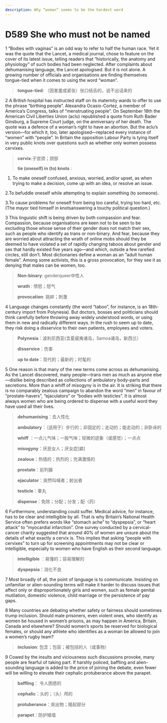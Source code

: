```yaml
---
description: Why “woman” seems to be the hardest word
---
```


# D589  She who must not be named
1 “Bodies with vaginas” is an odd way to refer to half the human race. Yet it was the quote that the Lancet, a medical journal, chose to feature on the cover of its latest issue, telling readers that “historically, the anatomy and physiology” of such bodies had been neglected. After complaints about dehumanising language, the Lancet apologised. But it is not alone. A growing number of officials and organisations are finding themselves tongue-tied when it comes to using the word “woman”.

> **tongue-tied**: （因害羞或紧张）张口结舌的，说不出话来的
>

2 A British hospital has instructed staff on its maternity wards to offer to use the phrase “birthing people”. Alexandra Ocasio-Cortez, a member of America’s Congress, talks of “menstruating people”. On September 18th the American Civil Liberties Union (aclu) republished a quote from Ruth Bader Ginsburg, a Supreme Court judge, on the anniversary of her death. The quote was a defence of a woman’s right to have an abortion. But the aclu’s version—for which it, too, later apologised—replaced every instance of “women” with “people”. In Britain the opposition Labour Party is tying itself in very public knots over questions such as whether only women possess cervixes.

> **cervix**:子宫颈；颈部
>
> **tie (oneself) in (to) knots** :
>

1. To make oneself confused, anxious, worried, and/or upset, as when trying to make a decision, come up with an idea, or resolve an issue.

2.To befuddle oneself while attempting to explain something (to someone).

3.To cause problems for oneself from being too careful, trying too hard, etc.(The mayor tied himself in knotsanswering a touchy political question.)

3 This linguistic shift is being driven by both compassion and fear. Compassion, because organisations are keen not to be seen to be excluding those whose sense of their gender does not match their sex, such as people who identify as trans or non-binary. And fear, because they are worried about attracting the wrath of online mobs should they be deemed to have violated a set of rapidly changing taboos about gender and sex that hardly existed five years ago—and which, outside a few rarefied circles, still don’t. Most dictionaries define a woman as an “adult human female”. Among some activists, this is a gross provocation, for they see it as denying that males can be women, too.

> **Non-binary**:  genderqueer中性人
>
> **wrath** : 愤怒；怒气
>
> **provocation**: 挑衅；刺激
>

4 Language changes constantly (the word “taboo”, for instance, is an 18th-century import from Polynesia). But doctors, bosses and politicians should think carefully before throwing away widely understood words, or using them in new and radically different ways. In the rush to seem up to date, they risk doing a disservice to their own patients, employees and voters.

> **Polynesia**：波利尼西亚(含夏威夷诸岛，Samoa诸岛，新西兰）
>
> **disservice**：伤害
>
> **up to date**：现代的；最新的；时髦的
>

5 One reason is that many of the new terms come across as dehumanising. As the Lancet discovered, many people—trans men as much as anyone else—dislike being described as collections of ambulatory body-parts and secretions. More than a whiff of misogyny is in the air. It is striking that there is no comparably zealous campaign to abandon the word “men” in favour of “prostate-havers”, “ejaculators” or “bodies with testicles”. It is almost always women who are being ordered to dispense with a useful word they have used all their lives.

> **dehumanising**：去人性化
>
> **ambulatory**：（适用于）步行的；非固定的；走动的；能走动的；非卧床的
>
> **whiff** ：一点儿气味；一股气味；轻微的迹象（或感觉）；一点点
>
> **misogyny**：厌恶女人；厌女症[癖]
>
> **zealous**：热情的；热烈的；充满激情的
>
> **prostate**：前列腺
>
> **ejaculator**：突然叫喊者；射出者
>
> **testicle**：睾丸
>
> **dispense**：免除；分配；分发；配（药）
>

6 Furthermore, understanding could suffer. Medical advice, for instance, has to be clear and intelligible by all. That is why Britain’s National Health Service often prefers words like “stomach ache” to “dyspepsia”, or “heart attack” to “myocardial infarction”. One survey conducted by a cervical-cancer charity suggested that around 40% of women are unsure about the details of what exactly a cervix is. This implies that asking “people with cervixes” to turn up for screening appointments may not be clear or intelligible, especially to women who have English as their second language.

> **intelligible** ：易懂的；容易理解的
>
> **dyspepsia**：消化不良
>

7 Most broadly of all, the point of language is to communicate. Insisting on unfamiliar or alien-sounding terms will make it harder to discuss issues that affect only or disproportionately girls and women, such as female genital mutilation, domestic violence, child marriage or the persistence of pay gaps.

8 Many countries are debating whether safety or fairness should sometimes trump inclusion. Should male prisoners, even violent ones, who identify as women be housed in women’s prisons, as may happen in America, Britain, Canada and elsewhere? Should women’s sports be reserved for biological females, or should any athlete who identifies as a woman be allowed to join a women’s rugby team?

> **inclusion**: 包含；包容；被包括的人（或事物）
>

9 Cowed by the insults and viciousness such discussions provoke, many people are fearful of taking part. If harshly policed, baffling and alien-sounding language is added to the price of joining the debate, even fewer will be willing to elevate their cephalic protuberance above the parapet.

> **baffling**： 令人困惑的
>
> **cephalic**：头的；（头）颅的
>
> **protuberance**：突出物；隆起部分
>
> **parapet**：防护矮墙
>

